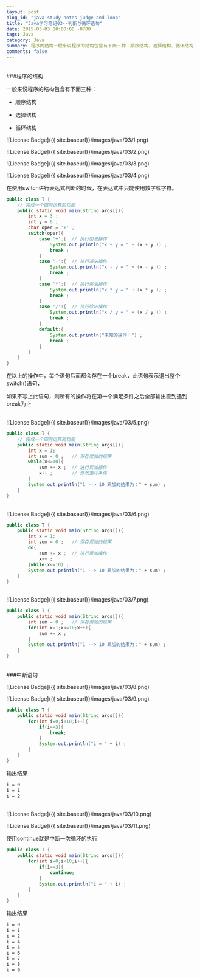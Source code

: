 ```yaml
---
layout: post
blog_id: "java-study-notes-judge-and-loop"
title: "Java学习笔记03--判断与循环语句"
date: 2015-03-03 00:00:00 -0700
tags: Java
category: Java
summary: 程序的结构一般来说程序的结构包含有下面三种：顺序结构、选择结构、循环结构
comments: false
---
```

</br>
###程序的结构

一般来说程序的结构包含有下面三种：

+ 顺序结构

+ 选择结构

+ 循环结构

![License Badge]({{ site.baseurl}}/images/java/03/1.png)

![License Badge]({{ site.baseurl}}/images/java/03/2.png)

![License Badge]({{ site.baseurl}}/images/java/03/3.png)

![License Badge]({{ site.baseurl}}/images/java/03/4.png)

在使用switch进行表达式判断的时候，在表达式中只能使用数字或字符。

```java
public class T {  
    // 完成一个四则运算的功能  
    public static void main(String args[]){  
        int x = 3 ;  
        int y = 6 ;  
        char oper = '+' ;  
        switch(oper){  
            case '+':{  // 执行加法操作  
                System.out.println("x + y = " + (x + y )) ;  
                break ;  
            }  
            case '-':{  // 执行减法操作  
                System.out.println("x - y = " + (x - y )) ;  
                break ;  
            }  
            case '*':{  // 执行乘法操作  
                System.out.println("x * y = " + (x * y )) ;  
                break ;  
            }  
            case '/':{  // 执行除法操作  
                System.out.println("x / y = " + (x / y )) ;  
                break ;  
            }  
            default:{  
                System.out.println("未知的操作！") ;  
                break ;  
            }  
        }  
    }  
}
```

在以上的操作中，每个语句后面都会存在一个break，此语句表示退出整个switch()语句，

如果不写上此语句，则所有的操作将在第一个满足条件之后全部输出直到遇到break为止

</br>
![License Badge]({{ site.baseurl}}/images/java/03/5.png)

```java
public class T {  
    // 完成一个四则运算的功能  
    public static void main(String args[]){  
        int x = 1;   
        int sum = 0 ;   // 保存累加的结果  
        while(x<=10){  
            sum += x ;  // 进行累加操作  
            x++ ;       // 修改循环条件  
        }  
        System.out.println("1 --> 10 累加的结果为：" + sum) ;  
    }  
}
```

</br>
![License Badge]({{ site.baseurl}}/images/java/03/6.png)

```java
public class T {  
    public static void main(String args[]){  
        int x = 1;   
        int sum = 0 ;   // 保存累加的结果  
        do{  
            sum += x ;  // 执行累加操作  
            x++ ;  
        }while(x<=10) ;  
        System.out.println("1 --> 10 累加的结果为：" + sum) ;  
    }  
}
```

</br>
![License Badge]({{ site.baseurl}}/images/java/03/7.png)

```java
public class T {  
    public static void main(String args[]){  
        int sum = 0 ;   // 保存累加的结果  
        for(int x=1;x<=10;x++){  
            sum += x ;  
        }  
        System.out.println("1 --> 10 累加的结果为：" + sum) ;  
    }  
}
```

</br>
###中断语句

![License Badge]({{ site.baseurl}}/images/java/03/8.png)

![License Badge]({{ site.baseurl}}/images/java/03/9.png)

```java
public class T {  
    public static void main(String args[]){  
        for(int i=0;i<10;i++){  
            if(i==3){  
                break;  
            }  
            System.out.println("i = " + i) ;  
        }  
    }  
}
```

输出结果

```diff
i = 0  
i = 1  
i = 2 
```

</br>
![License Badge]({{ site.baseurl}}/images/java/03/10.png)

![License Badge]({{ site.baseurl}}/images/java/03/11.png)

使用continue就是中断一次循环的执行

```java
public class T {  
    public static void main(String args[]){  
        for(int i=0;i<10;i++){  
            if(i==3){  
                continue;  
            }  
            System.out.println("i = " + i) ;  
        }  
    }  
}
```

输出结果

```diff
i = 0  
i = 1  
i = 2  
i = 4  
i = 5  
i = 6  
i = 7  
i = 8  
i = 9
```
</br>
